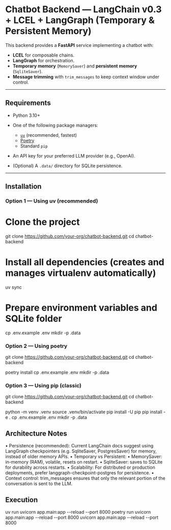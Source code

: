 # Chatbot Backend — LangChain v0.3 + LCEL + LangGraph (Temporary & Persistent Memory)

This backend provides a **FastAPI** service implementing a chatbot with:

- **LCEL** for composable chains.  
- **LangGraph** for orchestration.  
- **Temporary memory** (`MemorySaver`) and **persistent memory** (`SqliteSaver`).  
- **Message trimming** with `trim_messages` to keep context window under control.  

---

## Requirements

- Python 3.10+  
- One of the following package managers:  
  - [`uv`](https://docs.astral.sh/uv/) (recommended, fastest)  
  - [Poetry](https://python-poetry.org/)  
  - Standard `pip`  

- An API key for your preferred LLM provider (e.g., OpenAI).  
- (Optional) A `.data/` directory for SQLite persistence.

---

## Installation

### Option 1 — Using **uv** (recommended)

# Clone the project
git clone https://github.com/your-org/chatbot-backend.git
cd chatbot-backend

# Install all dependencies (creates and manages virtualenv automatically)
uv sync

# Prepare environment variables and SQLite folder
cp .env.example .env
mkdir -p .data 

### Option 2 — Using **poetry**
git clone https://github.com/your-org/chatbot-backend.git
cd chatbot-backend

poetry install
cp .env.example .env
mkdir -p .data

### Option 3 — Using pip (classic)
git clone https://github.com/your-org/chatbot-backend.git
cd chatbot-backend

python -m venv .venv
source .venv/bin/activate
pip install -U pip
pip install -e .
cp .env.example .env
mkdir -p .data

## Architecture Notes
•	Persistence (recommended):
        Current LangChain docs suggest using LangGraph checkpointers (e.g. SqliteSaver, PostgresSaver) for memory, instead of older memory APIs.
•	Temporary vs Persistent:
•	MemorySaver: in-memory (RAM), volatile, resets on restart.
•	SqliteSaver: saves to SQLite for durability across restarts.
•	Scalability:
        For distributed or production deployments, prefer langgraph-checkpoint-postgres for persistence.
•	Context control:
        trim_messages ensures that only the relevant portion of the conversation is sent to the LLM.

## Execution
uv run uvicorn app.main:app --reload --port 8000
poetry run uvicorn app.main:app --reload --port 8000
uvicorn app.main:app --reload --port 8000